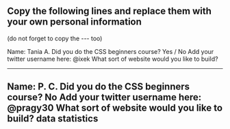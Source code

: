## Copy the following lines and replace them with your own personal information
(do not forget to copy the --- too)

Name: Tania A.
Did you do the CSS beginners course? Yes / No
Add your twitter username here: @ixek
What sort of website would you like to build?

---
Name: P. C.
Did you do the CSS beginners course? No
Add your twitter username here: @pragy30
What sort of website would you like to build? data statistics
---
